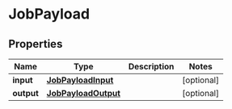 
# JobPayload

## Properties
Name | Type | Description | Notes
------------ | ------------- | ------------- | -------------
**input** | [**JobPayloadInput**](JobPayloadInput.md) |  |  [optional]
**output** | [**JobPayloadOutput**](JobPayloadOutput.md) |  |  [optional]



